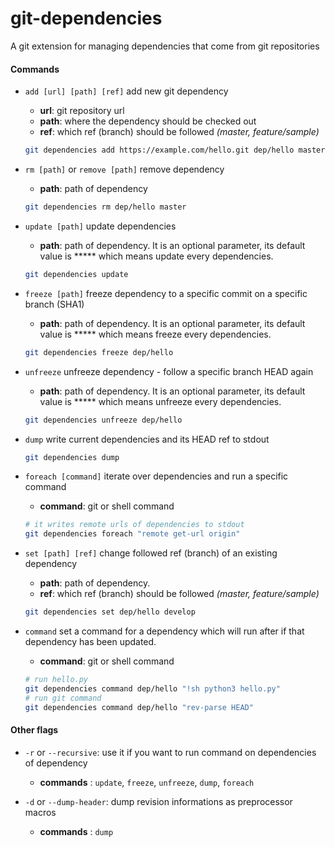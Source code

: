 git-dependencies
================

A git extension for managing dependencies that come from git repositories

#### Commands

* `add [url] [path] [ref]` add new git dependency
  * **url**: git repository url
  * **path**: where the dependency should be checked out
  * **ref**: which ref (branch) should be followed _(master, feature/sample)_
  ```bash
  git dependencies add https://example.com/hello.git dep/hello master
  ```


* `rm [path]` or `remove [path]` remove dependency
  * **path**: path of dependency
  ```bash
  git dependencies rm dep/hello master
  ```


* `update [path]` update dependencies
  * **path**: path of dependency. It is an optional parameter, its default value is ***** which means update every dependencies.
  ```bash
  git dependencies update
  ```


* `freeze [path]` freeze dependency to a specific commit on a specific branch (SHA1)
  * **path**: path of dependency. It is an optional parameter, its default value is ***** which means freeze every dependencies.
  ```bash
  git dependencies freeze dep/hello
  ```


* `unfreeze` unfreeze dependency - follow a specific branch HEAD again
  * **path**: path of dependency. It is an optional parameter, its default value is ***** which means unfreeze every dependencies.
  ```bash
  git dependencies unfreeze dep/hello
  ```


* `dump` write current dependencies and its HEAD ref to stdout
  ```bash
  git dependencies dump
  ```


* `foreach [command]` iterate over dependencies and run a specific command
  * **command**: git or shell command
  ```bash
  # it writes remote urls of dependencies to stdout
  git dependencies foreach "remote get-url origin"
  ```


* `set [path] [ref]` change followed ref (branch) of an existing dependency
  * **path**: path of dependency.
  * **ref**: which ref (branch) should be followed _(master, feature/sample)_
  ```bash
  git dependencies set dep/hello develop
  ```


* `command` set a command for a dependency which will run after if that dependency has been updated.
  * **command**: git or shell command
  ```bash
  # run hello.py
  git dependencies command dep/hello "!sh python3 hello.py"
  # run git command
  git dependencies command dep/hello "rev-parse HEAD"
  ```


#### Other flags

* `-r` or `--recursive`: use it if you want to run command on dependencies of dependency
  * **commands** : `update`, `freeze`, `unfreeze`, `dump`, `foreach`

* `-d` or `--dump-header`: dump revision informations as preprocessor macros
  * **commands** : `dump`
